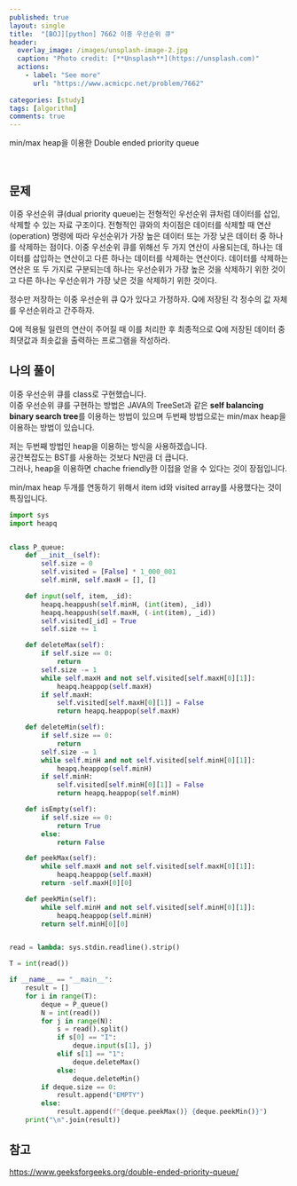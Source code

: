 ```yaml
---
published: true
layout: single
title:  "[BOJ][python] 7662 이중 우선순위 큐"
header:
  overlay_image: /images/unsplash-image-2.jpg
  caption: "Photo credit: [**Unsplash**](https://unsplash.com)"
  actions:
    - label: "See more"
      url: "https://www.acmicpc.net/problem/7662"
      
categories: [study]
tags: [algorithm]
comments: true
---
```


min/max heap을 이용한 Double ended priority queue
&nbsp;

&nbsp;
## 문제

이중 우선순위 큐(dual priority queue)는 전형적인 우선순위 큐처럼 데이터를 삽입, 삭제할 수 있는 자료 구조이다. 전형적인 큐와의 차이점은 데이터를 삭제할 때 연산(operation) 명령에 따라 우선순위가 가장 높은 데이터 또는 가장 낮은 데이터 중 하나를 삭제하는 점이다. 이중 우선순위 큐를 위해선 두 가지 연산이 사용되는데, 하나는 데이터를 삽입하는 연산이고 다른 하나는 데이터를 삭제하는 연산이다. 데이터를 삭제하는 연산은 또 두 가지로 구분되는데 하나는 우선순위가 가장 높은 것을 삭제하기 위한 것이고 다른 하나는 우선순위가 가장 낮은 것을 삭제하기 위한 것이다. 

정수만 저장하는 이중 우선순위 큐 Q가 있다고 가정하자. Q에 저장된 각 정수의 값 자체를 우선순위라고 간주하자. 

Q에 적용될 일련의 연산이 주어질 때 이를 처리한 후 최종적으로 Q에 저장된 데이터 중 최댓값과 최솟값을 출력하는 프로그램을 작성하라.

## 나의 풀이 

이중 우선순위 큐를 class로 구현했습니다.  
이중 우선순위 큐를 구현하는 방법은 JAVA의 TreeSet과 같은 **self balancing binary search tree**를 이용하는 방법이 있으며 두번째 방법으로는 min/max heap을 이용하는 방법이 있습니다.

저는 두번째 방법인 heap을 이용하는 방식을 사용하겠습니다.  
공간복잡도는 BST를 사용하는 것보다 N만큼 더 큽니다.  
그러나, heap을 이용하면 chache friendly한 이접을 얻을 수 있다는 것이 장점입니다.

min/max heap 두개를 연동하기 위해서 item id와 visited array를 사용했다는 것이 특징입니다. 

```py
import sys
import heapq


class P_queue:
    def __init__(self):
        self.size = 0
        self.visited = [False] * 1_000_001
        self.minH, self.maxH = [], []

    def input(self, item, _id):
        heapq.heappush(self.minH, (int(item), _id))
        heapq.heappush(self.maxH, (-int(item), _id))
        self.visited[_id] = True
        self.size += 1

    def deleteMax(self):
        if self.size == 0:
            return
        self.size -= 1
        while self.maxH and not self.visited[self.maxH[0][1]]:
            heapq.heappop(self.maxH)
        if self.maxH:
            self.visited[self.maxH[0][1]] = False
            return heapq.heappop(self.maxH)

    def deleteMin(self):
        if self.size == 0:
            return
        self.size -= 1
        while self.minH and not self.visited[self.minH[0][1]]:
            heapq.heappop(self.minH)
        if self.minH:
            self.visited[self.minH[0][1]] = False
            return heapq.heappop(self.minH)

    def isEmpty(self):
        if self.size == 0:
            return True
        else:
            return False

    def peekMax(self):
        while self.maxH and not self.visited[self.maxH[0][1]]:
            heapq.heappop(self.maxH)
        return -self.maxH[0][0]

    def peekMin(self):
        while self.minH and not self.visited[self.minH[0][1]]:
            heapq.heappop(self.minH)
        return self.minH[0][0]


read = lambda: sys.stdin.readline().strip()

T = int(read())

if __name__ == "__main__":
    result = []
    for i in range(T):
        deque = P_queue()
        N = int(read())
        for j in range(N):
            s = read().split()
            if s[0] == "I":
                deque.input(s[1], j)
            elif s[1] == "1":
                deque.deleteMax()
            else:
                deque.deleteMin()
        if deque.size == 0:
            result.append("EMPTY")
        else:
            result.append(f"{deque.peekMax()} {deque.peekMin()}")
    print("\n".join(result))

```

## 참고

https://www.geeksforgeeks.org/double-ended-priority-queue/